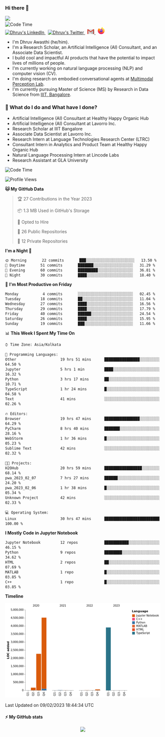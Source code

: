 ### Hi there 👋
![](https://komarev.com/ghpvc/?username=DhruvAwasthi&style=flat&label=Visitors)<br/>
![Code Time](http://img.shields.io/badge/Code%20Time-71%20hrs%2023%20mins-blue)<br/>
<a href="https://www.linkedin.com/in/dhruv-awasthi/">
  <img alt="Dhruv's LinkedIn" width="22px" src="https://raw.githubusercontent.com/peterthehan/peterthehan/master/assets/linkedin.svg" />
</a> &nbsp; 
<a href="https://twitter.com/_dhruvawasthi">
  <img alt="Dhruv's Twitter" width="22px" src="https://raw.githubusercontent.com/peterthehan/peterthehan/master/assets/twitter.svg" >
</a> &nbsp; 
<a href="mailto: dhruvawasthicc@gmail.com">
  <img alt="Dhruv's Email" width="22px" src="https://github.com/raivo-otp/issuer-icons/blob/f2007535e72276907bb7d9b64c31304c83c0f043/vectors/google.com/google-gmail.svg">
</a> &nbsp;
<a href="http://dhruvawasthi.com">
  <img alt="Dhruv's Website" width="22px" src="https://github.com/raivo-otp/issuer-icons/blob/f2007535e72276907bb7d9b64c31304c83c0f043/vectors/firefox.com/firefox.svg">
</a>  <br/>
  
- I'm Dhruv Awasthi (he/him).  
- I'm a Research Scholar, an Artificial Intelligence (AI) Consultant, and an Associate Data Scientist.   
- I build cool and impactful AI products that have the potential to impact lives of millions of people.   
- I'm currently working on natural language processing (NLP) and computer vision (CV).  
- I'm doing research on embodied conversational agents at [Multimodal Perception Lab](http://mpl.iiitb.ac.in/).    
- I'm currently pursuing Master of Science (MS) by Research in Data Science from [IIIT, Bangalore](https://www.iiitb.ac.in/).   


### 🌱 What do I do and What have I done? 
- Artificial Intelligence (AI) Consultant at Healthy Happy Organic Hub
- Artificial Intelligence (AI) Consultant at Lavorro Inc.
- Research Scholar at IIIT Bangalore
- Associate Data Scientist at Lavorro Inc.
- Research Intern at Language Technologies Research Center (LTRC)
- Consultant Intern in Analytics and Product Team at Healthy Happy Organic Hub
- Natural Language Processing Intern at Lincode Labs
- Research Assistant at GLA University


<!-- ### 📫 How to reach me?
- [LinkedIn](https://www.linkedin.com/in/dhruv-awasthi/) 
- [Twitter](https://twitter.com/_dhruvawasthi) 
- [Website](http://dhruvawasthi.com)
- [Email](dhruvawasthicc@gmail.com)  -->

<!-- #### 📊 This week I spent my time on: -->
<!--START_SECTION:waka-->
![Code Time](http://img.shields.io/badge/Code%20Time-152%20hrs%202%20mins-blue)

![Profile Views](http://img.shields.io/badge/Profile%20Views-2-blue)

**🐱 My GitHub Data** 

> 🏆 27 Contributions in the Year 2023
 > 
> 📦 1.3 MB Used in GitHub's Storage 
 > 
> 💼 Opted to Hire
 > 
> 📜 26 Public Repositories 
 > 
> 🔑 12 Private Repositories  
 > 
**I'm a Night 🦉** 

```text
🌞 Morning       22 commits       ███░░░░░░░░░░░░░░░░░░░░░░   13.50 % 
🌆 Daytime       51 commits       ███████░░░░░░░░░░░░░░░░░░   31.29 % 
🌃 Evening       60 commits       █████████░░░░░░░░░░░░░░░░   36.81 % 
🌙 Night         30 commits       ████░░░░░░░░░░░░░░░░░░░░░   18.40 % 

```
📅 **I'm Most Productive on Friday** 

```text
Monday           4 commits       ░░░░░░░░░░░░░░░░░░░░░░░░░   02.45 % 
Tuesday         18 commits       ██░░░░░░░░░░░░░░░░░░░░░░░   11.04 % 
Wednesday       27 commits       ████░░░░░░░░░░░░░░░░░░░░░   16.56 % 
Thursday        29 commits       ████░░░░░░░░░░░░░░░░░░░░░   17.79 % 
Friday          40 commits       ██████░░░░░░░░░░░░░░░░░░░   24.54 % 
Saturday        26 commits       ████░░░░░░░░░░░░░░░░░░░░░   15.95 % 
Sunday          19 commits       ███░░░░░░░░░░░░░░░░░░░░░░   11.66 % 

```


📊 **This Week I Spent My Time On** 

```text
⌚︎ Time Zone: Asia/Kolkata

💬 Programming Languages: 
Other                    19 hrs 51 mins      ████████████████░░░░░░░░░   64.50 % 
Jupyter                  5 hrs 1 min         ████░░░░░░░░░░░░░░░░░░░░░   16.32 % 
Python                   3 hrs 17 mins       ██░░░░░░░░░░░░░░░░░░░░░░░   10.71 % 
TypeScript               1 hr 24 mins        █░░░░░░░░░░░░░░░░░░░░░░░░   04.58 % 
Text                     41 mins             ░░░░░░░░░░░░░░░░░░░░░░░░░   02.26 % 

🔥 Editors: 
Browser                  19 hrs 47 mins      ████████████████░░░░░░░░░   64.29 % 
PyCharm                  8 hrs 40 mins       ███████░░░░░░░░░░░░░░░░░░   28.16 % 
WebStorm                 1 hr 36 mins        █░░░░░░░░░░░░░░░░░░░░░░░░   05.23 % 
Sublime Text             42 mins             ░░░░░░░░░░░░░░░░░░░░░░░░░   02.32 % 

🐱‍💻 Projects: 
H2OHub                   20 hrs 59 mins      █████████████████░░░░░░░░   68.14 % 
pwa_2023_02_07           7 hrs 27 mins       ██████░░░░░░░░░░░░░░░░░░░   24.20 % 
pwa_2023_02_06           1 hr 38 mins        █░░░░░░░░░░░░░░░░░░░░░░░░   05.34 % 
Unknown Project          42 mins             ░░░░░░░░░░░░░░░░░░░░░░░░░   02.33 % 

💻 Operating System: 
Linux                    30 hrs 47 mins      █████████████████████████   100.00 % 

```

**I Mostly Code in Jupyter Notebook** 

```text
Jupyter Notebook         12 repos            ███████████░░░░░░░░░░░░░░   46.15 % 
Python                   9 repos             ████████░░░░░░░░░░░░░░░░░   34.62 % 
HTML                     2 repos             ██░░░░░░░░░░░░░░░░░░░░░░░   07.69 % 
MATLAB                   1 repo              █░░░░░░░░░░░░░░░░░░░░░░░░   03.85 % 
C++                      1 repo              █░░░░░░░░░░░░░░░░░░░░░░░░   03.85 % 

```


**Timeline**

![Chart not found](https://raw.githubusercontent.com/DhruvAwasthi/DhruvAwasthi/main/charts/bar_graph.png) 


 Last Updated on 09/02/2023 18:44:34 UTC
<!--END_SECTION:waka-->

<!-- #### :zap: Top langauges
<p align="center"><img src="https://github-readme-stats.vercel.app/api/top-langs/?username=DhruvAwasthi&layout=compact&hide=jupyter%20notebook"/>
 -->

#### :zap: My GitHub stats  
<p align="center"> <img src="https://github-readme-stats-git-masterrstaa-rickstaa.vercel.app/api?username=DhruvAwasthi&&count_private=true&show_icons=true)"/>


<!--
**DhruvAwasthi/DhruvAwasthi** is a ✨ _special_ ✨ repository because its `README.md` (this file) appears on your GitHub profile.

Here are some ideas to get you started:

- 🔭 I’m currently working on natural language processing, and computer vision.
- 🌱 I’m currently learning 
- 👯 I’m looking to collaborate on ...
- 🤔 I’m looking for help with ...
- 💬 Ask me about ...
- 📫 How to reach me: ...
- 😄 Pronouns: ...
- ⚡ Fun fact: ...
-->
